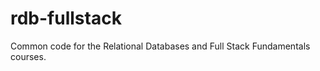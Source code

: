 rdb-fullstack
=============

Common code for the Relational Databases and Full Stack Fundamentals courses.
